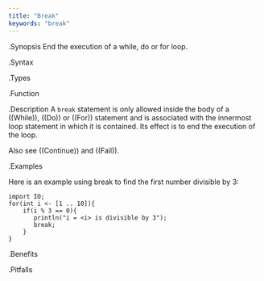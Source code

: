 ```yaml
---
title: "Break"
keywords: "break"
---
```


.Synopsis
End the execution of a while, do or for loop.

.Syntax

.Types

.Function

.Description
A `break` statement is only allowed inside the body of a ((While)), ((Do)) or ((For)) statement
and is associated with the innermost loop statement in which it is contained.
Its effect is to end the execution of the loop.

Also see ((Continue)) and ((Fail)).

.Examples

Here is an example using break to find the first number divisible by 3:
```rascal-shell
import IO;
for(int i <- [1 .. 10]){
    if(i % 3 == 0){
       println("i = <i> is divisible by 3");
       break;
    }
}
```

.Benefits

.Pitfalls

